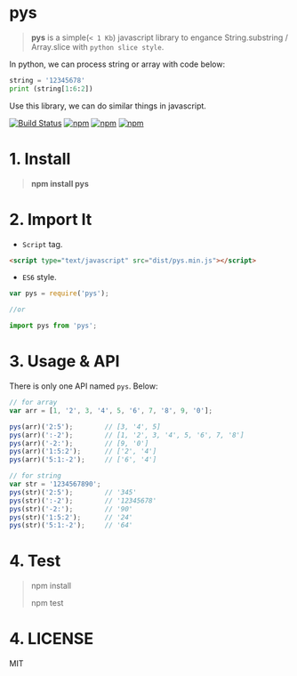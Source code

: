 # pys

> **pys** is a simple(`< 1 Kb`) javascript library to engance String.substring / Array.slice with `python slice style`.

In python, we can process string or array with code below:

```py
string = '12345678'
print (string[1:6:2])
```

Use this library, we can do similar things in javascript.

[![Build Status](https://travis-ci.org/hustcc/pys.svg?branch=master)](https://travis-ci.org/hustcc/pys) [![npm](https://img.shields.io/npm/v/pys.svg?style=flat-square)](https://www.npmjs.com/package/pys) [![npm](https://img.shields.io/npm/dt/pys.svg?style=flat-square)](https://www.npmjs.com/package/pys) [![npm](https://img.shields.io/npm/l/pys.svg?style=flat-square)](https://www.npmjs.com/package/pys)


# 1. Install

> **npm install pys**


# 2. Import It

 - `Script` tag.

```html
<script type="text/javascript" src="dist/pys.min.js"></script>
```

 - `ES6` style.

```js
var pys = require('pys');

//or

import pys from 'pys';
```


# 3. Usage & API

There is only one API named `pys`. Below:

```js
// for array
var arr = [1, '2', 3, '4', 5, '6', 7, '8', 9, '0'];

pys(arr)('2:5');  		// [3, '4', 5]
pys(arr)(':-2');  		// [1, '2', 3, '4', 5, '6', 7, '8']
pys(arr)('-2:');  		// [9, '0']
pys(arr)('1:5:2');  	// ['2', '4']
pys(arr)('5:1:-2');  	// ['6', '4']

// for string
var str = '1234567890';
pys(str)('2:5');  		// '345'
pys(str)(':-2');  		// '12345678'
pys(str)('-2:');  		// '90'
pys(str)('1:5:2');  	// '24'
pys(str)('5:1:-2');  	// '64'

```


# 4. Test

> npm install
> 
> npm test


# 4. LICENSE

MIT